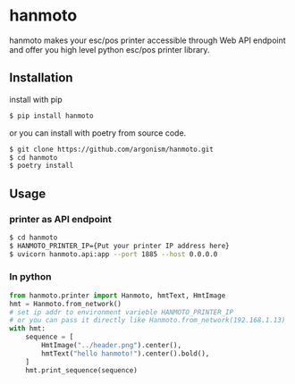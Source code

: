 # hanmoto

hanmoto makes your esc/pos printer accessible through Web API endpoint and offer you high level python esc/pos printer library.

## Installation

install with pip
``` bash
$ pip install hanmoto
```

or you can install with poetry from source code.

``` bash
$ git clone https://github.com/argonism/hanmoto.git
$ cd hanmoto
$ poetry install
```

## Usage

### printer as API endpoint
``` bash
$ cd hanmoto
$ HANMOTO_PRINTER_IP={Put your printer IP address here}
$ uvicorn hanmoto.api:app --port 1885 --host 0.0.0.0
```

### In python

``` python
from hanmoto.printer import Hanmoto, hmtText, HmtImage
hmt = Hanmoto.from_network()
# set ip addr to environment varieble HANMOTO_PRINTER_IP
# or you can pass it directly like Hanmoto.from_network(192.168.1.13)
with hmt:
    sequence = [
        HmtImage("../header.png").center(),
        hmtText("hello hanmoto!").center().bold(),
    ]
    hmt.print_sequence(sequence)
```
